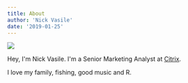 ```yaml
---
title: About
author: 'Nick Vasile'
date: '2019-01-25'
---
```


![](/images/tuna_cropped_smaller.jpg)


Hey, I'm Nick Vasile. I'm a Senior Marketing Analyst at [Citrix](http://www.citrix.com).

I love my family, fishing, good music and R.
